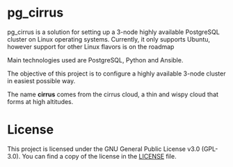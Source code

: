 # pg_cirrus
pg_cirrus is a solution for setting up a 3-node highly available PostgreSQL cluster on Linux operating systems. Currently, it only supports Ubuntu, however support for other Linux flavors is on the roadmap

Main technologies used are PostgreSQL, Python and Ansible.

The objective of this project is to configure a highly available 3-node cluster in easiest possible way.

The name **cirrus** comes from the cirrus cloud, a thin and wispy cloud that forms at high altitudes.

# License

This project is licensed under the GNU General Public License v3.0 (GPL-3.0). You can find a copy of the license in the [LICENSE](LICENSE) file.
